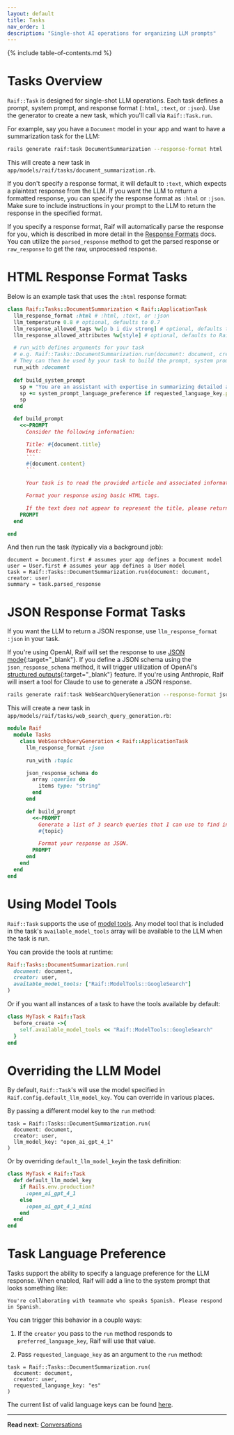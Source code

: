```yaml
---
layout: default
title: Tasks
nav_order: 1
description: "Single-shot AI operations for organizing LLM prompts"
---
```


{% include table-of-contents.md %}

# Tasks Overview
`Raif::Task` is designed for single-shot LLM operations. Each task defines a prompt, system prompt, and response format (`:html`, `:text`, or `:json`). Use the generator to create a new task, which you'll call via `Raif::Task.run`. 

For example, say you have a `Document` model in your app and want to have a summarization task for the LLM:

```bash
rails generate raif:task DocumentSummarization --response-format html
```

This will create a new task in `app/models/raif/tasks/document_summarization.rb`.

If you don't specify a response format, it will default to `:text`, which expects a plaintext response from the LLM. If you want the LLM to return a formatted response, you can specify the response format as `:html` or `:json`. Make sure to include instructions in your prompt to the LLM to return the response in the specified format.

If you specify a response format, Raif will automatically parse the response for you, which is described in more detail in the [Response Formats](../learn_more/response_formats) docs. You can utilize the `parsed_response` method to get the parsed response or `raw_response` to get the raw, unprocessed response.

# HTML Response Format Tasks

Below is an example task that uses the `:html` response format:

```ruby
class Raif::Tasks::DocumentSummarization < Raif::ApplicationTask
  llm_response_format :html # :html, :text, or :json
  llm_temperature 0.8 # optional, defaults to 0.7
  llm_response_allowed_tags %w[p b i div strong] # optional, defaults to Rails::HTML5::SafeListSanitizer.allowed_tags
  llm_response_allowed_attributes %w[style] # optional, defaults to Rails::HTML5::SafeListSanitizer.allowed_attributes

  # run_with defines arguments for your task
  # e.g. Raif::Tasks::DocumentSummarization.run(document: document, creator: user)
  # They can then be used by your task to build the prompt, system prompt, etc.
  run_with :document
  
  def build_system_prompt
    sp = "You are an assistant with expertise in summarizing detailed articles into clear and concise language."
    sp += system_prompt_language_preference if requested_language_key.present?
    sp
  end

  def build_prompt
    <<~PROMPT
      Consider the following information:

      Title: #{document.title}
      Text:
      ```
      #{document.content}
      ```

      Your task is to read the provided article and associated information, and summarize the article concisely and clearly in approximately 1 paragraph. Your summary should include all of the key points, views, and arguments of the text, and should only include facts referenced in the text directly. Do not add any inferences, speculations, or analysis of your own, and do not exaggerate or overstate facts. If you quote directly from the article, include quotation marks.

      Format your response using basic HTML tags.

      If the text does not appear to represent the title, please return the text "Unable to generate summary" and nothing else.
    PROMPT
  end

end
```

And then run the task (typically via a background job):
```
document = Document.first # assumes your app defines a Document model
user = User.first # assumes your app defines a User model
task = Raif::Tasks::DocumentSummarization.run(document: document, creator: user)
summary = task.parsed_response
```

# JSON Response Format Tasks

If you want the LLM to return a JSON response, use `llm_response_format :json` in your task. 

If you're using OpenAI, Raif will set the response to use [JSON mode](https://platform.openai.com/docs/guides/structured-outputs?api-mode=chat#json-mode){:target="_blank"}. If you define a JSON schema using the `json_response_schema` method, it will trigger utilization of OpenAI's [structured outputs](https://platform.openai.com/docs/guides/structured-outputs?api-mode=chat#structured-outputs){:target="_blank"} feature. If you're using Anthropic, Raif will insert a tool for Claude to use to generate a JSON response.

```bash
rails generate raif:task WebSearchQueryGeneration --response-format json
```

This will create a new task in `app/models/raif/tasks/web_search_query_generation.rb`:

```ruby
module Raif
  module Tasks
    class WebSearchQueryGeneration < Raif::ApplicationTask
      llm_response_format :json

      run_with :topic

      json_response_schema do
        array :queries do
          items type: "string"
        end
      end

      def build_prompt
        <<~PROMPT
          Generate a list of 3 search queries that I can use to find information about the following topic:
          #{topic}

          Format your response as JSON.
        PROMPT
      end
    end
  end
end

```

# Using Model Tools

`Raif::Task` supports the use of [model tools](../key_raif_concepts/model_tools). Any model tool that is included in the task's `available_model_tools` array will be available to the LLM when the task is run.

You can provide the tools at runtime:
```ruby
Raif::Tasks::DocumentSummarization.run(
  document: document, 
  creator: user, 
  available_model_tools: ["Raif::ModelTools::GoogleSearch"]
)
```

Or if you want all instances of a task to have the tools available by default:
```ruby
class MyTask < Raif::Task
  before_create ->{
    self.available_model_tools << "Raif::ModelTools::GoogleSearch"
  }
end
```

# Overriding the LLM Model

By default, `Raif::Task`'s will use the model specified in `Raif.config.default_llm_model_key`. You can override in various places. 

By passing a different model key to the `run` method:
```
task = Raif::Tasks::DocumentSummarization.run(
  document: document,
  creator: user,
  llm_model_key: "open_ai_gpt_4_1"
)
```

Or by overriding `default_llm_model_key`in the task definition:
```ruby
class MyTask < Raif::Task
  def default_llm_model_key
    if Rails.env.production?
      :open_ai_gpt_4_1
    else
      :open_ai_gpt_4_1_mini
    end
  end
end
```


# Task Language Preference

Tasks support the ability to specify a language preference for the LLM response. When enabled, Raif will add a line to the system prompt that looks something like:
```
You're collaborating with teammate who speaks Spanish. Please respond in Spanish.
```

You can trigger this behavior in a couple ways:

1. If the `creator` you pass to the `run` method responds to `preferred_language_key`, Raif will use that value.

2. Pass `requested_language_key` as an argument to the `run` method:
```
task = Raif::Tasks::DocumentSummarization.run(
  document: document,
  creator: user,
  requested_language_key: "es"
)
```

The current list of valid language keys can be found [here](https://github.com/CultivateLabs/raif/blob/main/lib/raif/languages.rb).

---

**Read next:** [Conversations](conversations)
